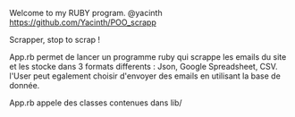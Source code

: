 Welcome to my RUBY program. @yacinth https://github.com/Yacinth/POO_scrapp

Scrapper, stop to scrap !

App.rb permet de lancer un programme ruby qui scrappe les emails du site et les stocke dans 3 formats differents : Json, Google Spreadsheet, CSV.
l'User peut egalement choisir d'envoyer des emails en utilisant la base de donnée.

App.rb appele des classes contenues dans lib/